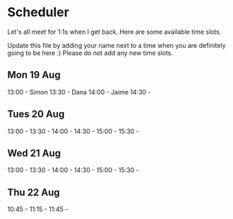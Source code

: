 # Scheduler

Let's all meet for 1:1s when I get back.
Here are some available time slots.

Update this file by adding your name next to a time when you are definitely going to be here :)
Please do not add any new time slots.

## Mon 19 Aug

13:00 - Simon
13:30 - Dana
14:00 - Jaime
14:30 - 

## Tues 20 Aug

13:00 - 
13:30 - 
14:00 - 
14:30 - 
15:00 - 
15:30 - 

## Wed 21 Aug

13:00 - 
13:30 - 
14:00 - 
14:30 - 
15:00 - 
15:30 - 

## Thu 22 Aug

10:45 - 
11:15 - 
11:45 - 